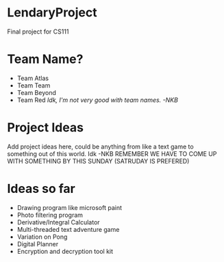 # LendaryProject
Final project for CS111
# Team Name?
 * Team Atlas
 * Team Team
 * Team Beyond
 * Team Red
 *Idk, I'm not very good with team names. -NKB*
# Project Ideas
 Add project ideas here, could be anything from like a text game to something out of this world. Idk -NKB
 REMEMBER WE HAVE TO COME UP WITH SOMETHING BY THIS SUNDAY (SATRUDAY IS PREFERED)
# Ideas so far
 * Drawing program like microsoft paint
 * Photo filtering program
 * Derivative/Integral Calculator
 * Multi-threaded text adventure game
 * Variation on Pong
 * Digital Planner
 * Encryption and decryption tool kit
